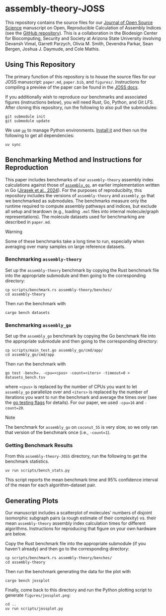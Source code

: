 # assembly-theory-JOSS

This repository contains the source files for our [Journal of Open Source Science](https://joss.theoj.org/) manuscript on Open, Reproducible Calculation of Assembly Indices (see the [GitHub repository](https://github.com/DaymudeLab/assembly-theory)).
This is a collaboration in the Biodesign Center for Biocomputing, Security and Society at Arizona State University involving Devansh Vimal, Garrett Parzych, Olivia M. Smith, Devendra Parkar, Sean Bergen, Joshua J. Daymude, and Cole Mathis.


## Using This Repository

The primary function of this repository is to house the source files for our JOSS manuscript: `paper.md`, `paper.bib`, and `figures/`.
Instructions for compiling a preview of the paper can be found in the [JOSS docs](https://joss.readthedocs.io/en/latest/paper.html#locally).

If you additionally wish to reproduce our benchmarks and associated figures (instructions below), you will need Rust, Go, Python, and Git LFS.
After cloning this repository, run the following to also pull the submodules:

```shell
git submodule init
git submodule update
```

We use [`uv`](https://docs.astral.sh/uv/) to manage Python environments.
[Install it](https://docs.astral.sh/uv/getting-started/installation/) and then run the following to get all dependencies:

```shell
uv sync
```


## Benchmarking Method and Instructions for Reproduction

This paper includes benchmarks of our `assembly-theory` assembly index calculations against those of [`assembly_go`](https://github.com/croningp/assembly_go), an earlier implementation written in Go ([Jirasek et al., 2024](https://doi.org/10.1021/acscentsci.4c00120)).
For the purposes of reproducibilty, this repository includes the versions of `assembly-theory` and `assembly_go` that we benchmarked as submodules.
The benchmarks measure only the runtime required to compute assembly pathways and indices, but exclude all setup and teardown (e.g., loading `.mol` files into internal molecule/graph representations).
The molecule datasets used for benchmarking are described in `paper.md`.

> [!WARNING]
> Some of these benchmarks take a long time to run, especially when averaging over many samples on large reference datasets.


### Benchmarking `assembly-theory`

Set up the `assembly-theory` benchmark by copying the Rust benchmark file into the appropriate submodule and then going to the corresponding directory:

```shell
cp scripts/benchmark.rs assembly-theory/benches/
cd assembly-theory
```

Then run the benchmark with

```shell
cargo bench datasets
```


### Benchmarking `assembly_go`

Set up the `assembly_go` benchmark by copying the Go benchmark file into the appropriate submodule and then going to the corresponding directory:

```shell
cp scripts/main_test.go assembly_go/cmd/app/
cd assembly_go/cmd/app
```

Then run the benchmark with

```shell
go test -bench=. -cpu=<cpus> -count=<iters> -timeout=0 > datasets_bench.tsv
```

where `<cpus>` is replaced by the number of CPUs you want to let `assembly_go` parallelize over and `<iters>` is replaced by the number of iterations you want to run the benchmark and average the times over (see the [go testing flags](https://pkg.go.dev/cmd/go#hdr-Testing_flags) for details).
For our paper, we used `-cpu=16` and `-count=20`.

> [!Note]
> The benchmark for `assembly_go` on `coconut_55` is very slow, so we only ran that version of the benchmark once (i.e., `-count=1`).


### Getting Benchmark Results

From this `assembly-theory-JOSS` directory, run the following to get the benchmark statistics.

```
uv run scripts/bench_stats.py
```

This script reports the mean benchmark time and 95% confidence interval of the mean for each algorithm&ndash;dataset pair.


## Generating Plots

Our manuscript includes a scatterplot of molecules' numbers of disjoint isomorphic subgraph pairs (a rough estimate of their complexity) vs. their mean `assembly-theory` assembly index calculation times for different algorithms.
Instructions for reproducing that figure on your own hardware are below.

Copy the Rust benchmark file into the appropriate submodule (if you haven't already) and then go to the corresponding directory:

```shell
cp scripts/benchmark.rs assembly-theory/benches/
cd assembly-theory
```

Then run the benchmark generating the data for the plot with

```shell
cargo bench jossplot
```

Finally, come back to this directory and run the Python plotting script to generate `figures/jossplot.png`:

```shell
cd ..
uv run scripts/jossplot.py
```
